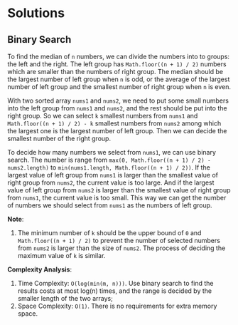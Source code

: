 # Solutions

## Binary Search

To find the median of `n` numbers, we can divide the numbers into to groups: the left and the right. The left group has `Math.floor((n + 1) / 2)` numbers which are smaller than the numbers of right group. The median should be the largest number of left group when `n` is odd, or the average of the largest number of left group and the smallest number of right group when `n` is even.

With two sorted array `nums1` and `nums2`, we need to put some small numbers into the left group from `nums1` and `nums2`, and the rest should be put into the right group. So we can select `k` smallest numbers from `nums1` and `Math.floor((n + 1) / 2) - k` smallest numbers from `nums2` among which the largest one is the largest number of left group. Then we can decide the smallest number of the right group.

To decide how many numbers we select from `nums1`, we can use binary search. The number is range from `max(0, Math.floor((n + 1) / 2) - nums2.length)` to `min(nums1.length, Math.floor((n + 1) / 2))`. If the largest value of left group from `nums1` is larger than the smallest value of right group from `nums2`, the current value is too large. And if the largest value of left group from `nums2` is larger than the smallest value of right group from `nums1`, the current value is too small. This way we can get the number of numbers we should select from `nums1` as the numbers of left group.


**Note**:
1. The minimum number of `k` should be the upper bound of `0` and `Math.floor((n + 1) / 2)` to prevent the number of selected numbers from `nums2` is larger than the size of `nums2`. The process of deciding the maximum value of `k` is similar.

**Complexity Analysis**:
1. Time Complexity: `O(log(min(m, n)))`. Use binary search to find the results costs at most log(n) times, and the range is decided by the smaller length of the two arrays;
1. Space Complexity: `O(1)`. There is no requirements for extra memory space.
